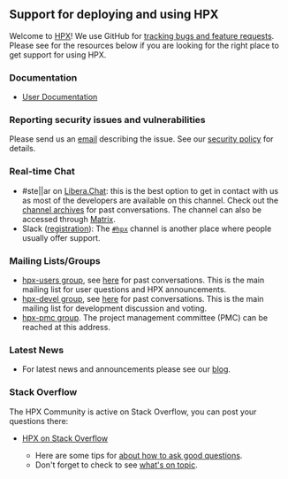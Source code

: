 <!-- Copyright (c) 2017-2023 Hartmut Kaiser                                       -->
<!--                                                                              -->
<!-- SPDX-License-Identifier: BSL-1.0                                             -->
<!-- Distributed under the Boost Software License, Version 1.0. (See accompanying -->
<!-- file LICENSE_1_0.txt or copy at http://www.boost.org/LICENSE_1_0.txt)        -->
## Support for deploying and using HPX

Welcome to [HPX](http://stellar-group.org/libraries/hpx/)! We use GitHub for
[tracking bugs and feature requests](https://github.com/STEllAR-GROUP/hpx/issues).
Please see for the resources below if you are looking for the right place to
get support for using HPX.

### Documentation

* [User Documentation](https://hpx-docs.stellar-group.org/latest/html/index.html)


### Reporting security issues and vulnerabilities

  Please send us an [email](info@stellar-group.org) describing the issue. See our
  [security policy](https://github.com/STEllAR-GROUP/hpx/blob/master/.github/SECURITY.md)
  for details.

### Real-time Chat

* #ste||ar on [Libera.Chat](https://libera.chat/): this is the best option
  to get in contact with us as most of the developers are available on this
  channel. Check out the [channel archives](http://irclog.cct.lsu.edu/ste~b~~b~ar)
  for past conversations. The channel can also be accessed through
  [Matrix](https://matrix.to/#/#ste||ar:libera.chat).
* Slack ([registration](https://cpplang.now.sh/)): The
  [`#hpx`](https://cpplang.slack.com/messages/C68QLPZB3) channel is another
  place where people usually offer support.


### Mailing Lists/Groups

* [hpx-users group](mailto:hpx-users@stellar-group.org), see
  [here](https://www.mail-archive.com/hpx-users@stellar-group.org) for past
  conversations. This is the main mailing list for user questions and HPX
  announcements.
* [hpx-devel group](mailto:hpx-devel@stellar-group.org), see
  [here](https://www.mail-archive.com/hpx-devel@stellar-group.org) for past
  conversations. This is the main mailing list for development discussion
  and voting.
* [hpx-pmc group](mailto:hpx-pmc@stellar-group.org). The project management
  committee (PMC) can be reached at this address.

### Latest News

* For latest news and announcements please see our
  [blog](http://hpx.stellar-group.org/blog/).

### Stack Overflow

The HPX Community is active on Stack Overflow, you can post your questions there:

* [HPX on Stack Overflow](http://stackoverflow.com/questions/tagged/hpx)

  * Here are some tips for
    [about how to ask good questions](http://stackoverflow.com/help/how-to-ask).
  * Don't forget to check to see
    [what's on topic](http://stackoverflow.com/help/on-topic).
